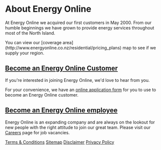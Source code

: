 # About Energy Online
<p class="intro">At Energy Online we acquired our first customers in May 2000.  From our humble beginnings we have grown to provide energy services throughout most of the North Island.</p>

<p class="intro">You can view our [coverage area](http://www.energyonline.co.nz/residential/pricing_plans) map to see if we supply your region.</p>

## [Become an Energy Online Customer](https://join-us.energyonline.co.nz/web/eol/join)
If you're interested in joining Energy Online, we'd love to hear from you.

For your convenience, we have an [online application form](http://www.energyonline.co.nz/Default.aspx?tabid=98) for you to use to become an Energy Online customer.

 
## [Become an Energy Online employee](http://www.energyonline.co.nz/home/about_us/careers)
Energy Online is an expanding company and are always on the lookout for new people with the right attitude to join our great team. Please visit our [Careers](http://www.energyonline.co.nz/home/about_us/careers) page for job vacancies.

 
[Terms & Conditions](http://www.energyonline.co.nz/terms)
[Sitemap](http://www.energyonline.co.nz/home/site_map)
[Disclaimer](http://www.energyonline.co.nz/home/site_map/disclaimer)
[Privacy Policy](http://www.energyonline.co.nz/home/site_map/privacy_policy)
